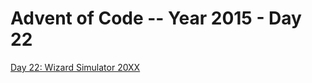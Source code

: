 # Advent of Code -- Year 2015 - Day 22

[Day 22: Wizard Simulator 20XX](https://adventofcode.com/2015/day/22)
